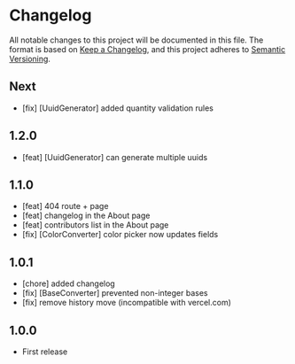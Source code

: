 # Changelog
All notable changes to this project will be documented in this file.
The format is based on [Keep a Changelog](https://keepachangelog.com/en/1.0.0/),
and this project adheres to [Semantic Versioning](https://semver.org/spec/v2.0.0.html).

## Next
- [fix] [UuidGenerator] added quantity validation rules

## 1.2.0
- [feat] [UuidGenerator] can generate multiple uuids 

## 1.1.0
- [feat] 404 route + page
- [feat] changelog in the About page 
- [feat] contributors list in the About page 
- [fix] [ColorConverter] color picker now updates fields 

## 1.0.1
- [chore] added changelog
- [fix] [BaseConverter] prevented non-integer bases
- [fix] remove history move (incompatible with vercel.com)

## 1.0.0
- First release